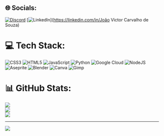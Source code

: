 
## 🌐 Socials:
[![Discord](https://img.shields.io/badge/Discord-%237289DA.svg?logo=discord&logoColor=white)](https://discord.gg/ocarvalho) [![LinkedIn](https://img.shields.io/badge/LinkedIn-%230077B5.svg?logo=linkedin&logoColor=white)](https://linkedin.com/in/João Victor Carvalho de Souza) 

# 💻 Tech Stack:
![CSS3](https://img.shields.io/badge/css3-%231572B6.svg?style=plastic&logo=css3&logoColor=white) ![HTML5](https://img.shields.io/badge/html5-%23E34F26.svg?style=plastic&logo=html5&logoColor=white) ![JavaScript](https://img.shields.io/badge/javascript-%23323330.svg?style=plastic&logo=javascript&logoColor=%23F7DF1E) ![Python](https://img.shields.io/badge/python-3670A0?style=plastic&logo=python&logoColor=ffdd54) ![Google Cloud](https://img.shields.io/badge/GoogleCloud-%234285F4.svg?style=plastic&logo=google-cloud&logoColor=white) ![NodeJS](https://img.shields.io/badge/node.js-6DA55F?style=plastic&logo=node.js&logoColor=white) ![Aseprite](https://img.shields.io/badge/Aseprite-FFFFFF?style=plastic&logo=Aseprite&logoColor=#7D929E) ![Blender](https://img.shields.io/badge/blender-%23F5792A.svg?style=plastic&logo=blender&logoColor=white) ![Canva](https://img.shields.io/badge/Canva-%2300C4CC.svg?style=plastic&logo=Canva&logoColor=white) ![Gimp](https://img.shields.io/badge/Gimp-657D8B?style=plastic&logo=gimp&logoColor=FFFFFF)
# 📊 GitHub Stats:
![](https://github-readme-stats.vercel.app/api?username=0Carvalh0&theme=gotham&hide_border=false&include_all_commits=false&count_private=false)<br/>
![](https://github-readme-streak-stats.herokuapp.com/?user=0Carvalh0&theme=gotham&hide_border=false)<br/>
![](https://github-readme-stats.vercel.app/api/top-langs/?username=0Carvalh0&theme=gotham&hide_border=false&include_all_commits=false&count_private=false&layout=compact)

---
[![](https://visitcount.itsvg.in/api?id=0Carvalh0&icon=5&color=6)](https://visitcount.itsvg.in)

<!-- Proudly created with GPRM ( https://gprm.itsvg.in ) -->